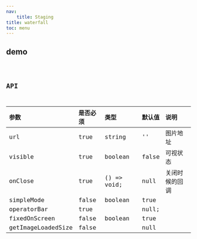 ```yaml
---
nav:
    title: Staging
title: waterfall
toc: menu
---
```


## demo

<code src="@/components/waterfall/demo/demo.tsx" />

## API

| 参数               | 是否必须 | 类型        | 默认值 | 说明           |
| :----------------- | :------- | :---------- | :----- | :------------- |
| url                | true     | string      | ''     | 图片地址       |
| visible            | true     | boolean     | false  | 可视状态       |
| onClose            | true     | () => void; | null   | 关闭时候的回调 |
| simpleMode         | false    | boolean     | true   |                |
| operatorBar        | true     |             | null;  |                |
| fixedOnScreen      | false    | boolean     | true   |                |
| getImageLoadedSize | false    |             | null   |                |
